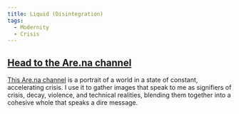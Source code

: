```yaml
---
title: Liquid (Disintegration)
tags:
  - Modernity
  - Crisis
---
```

## [Head to the Are.na channel](https://www.are.na/devin-halladay/liquid-disintegration)

[This Are.na channel](https://www.are.na/devin-halladay/liquid-disintegration) is a portrait of a world in a state of constant, accelerating crisis. I use it to gather images that speak to me as signifiers of crisis, decay, violence, and technical realities, blending them together into a cohesive whole that speaks a dire message.
